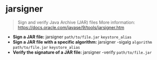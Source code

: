 # jarsigner
> Sign and verify Java Archive (JAR) files
> More information: <https://docs.oracle.com/javase/9/tools/jarsigner.htm>
- **Sign a JAR file:**
jarsigner `path/to/file.jar` `keystore_alias`
- **Sign a JAR file with a specific algorithm:**
jarsigner -sigalg `algorithm` `path/to/file.jar` `keystore_alias`
- **Verify the signature of a JAR file:**
jarsigner -verify `path/to/file.jar`
